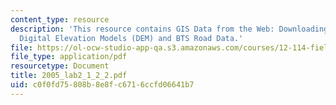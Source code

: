 ```yaml
---
content_type: resource
description: 'This resource contains GIS Data from the Web: Downloading and Projecting
  Digital Elevation Models (DEM) and BTS Road Data.'
file: https://ol-ocw-studio-app-qa.s3.amazonaws.com/courses/12-114-field-geology-i-fall-2005/c0f0fd75808b8e8fc6716ccfd06641b7_2005_lab2_1_2_2.pdf
file_type: application/pdf
resourcetype: Document
title: 2005_lab2_1_2_2.pdf
uid: c0f0fd75-808b-8e8f-c671-6ccfd06641b7
---
```

